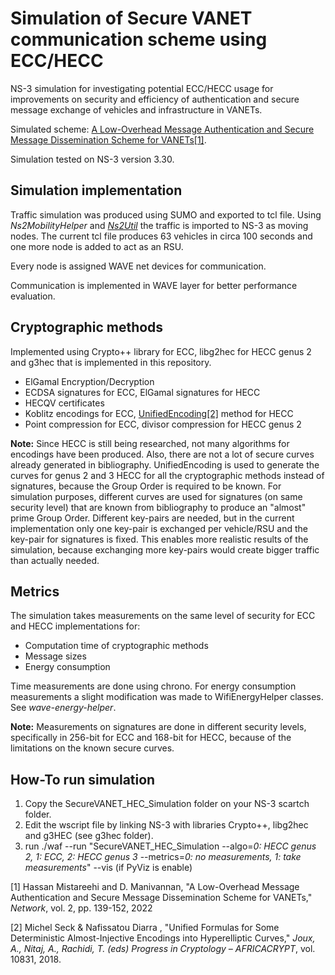 # Simulation of Secure VANET communication scheme using ECC/HECC

NS-3 simulation for investigating potential ECC/HECC usage for improvements on security and efficiency of authentication and secure message exchange of vehicles and infrastructure in VANETs.

Simulated scheme: [A Low-Overhead Message Authentication and Secure Message Dissemination Scheme for VANETs](https://www.mdpi.com/2673-8732/2/1/10)[[1]](#1).

Simulation tested on NS-3 version 3.30.

## Simulation implementation

Traffic simulation was produced using SUMO and exported to tcl file. Using *Ns2MobilityHelper* and [*Ns2Util*](https://github.com/addola/NS3-HelperScripts/tree/master) the traffic is imported to NS-3 as moving nodes. The current tcl file produces 63 vehicles in circa 100 seconds and one more node is added to act as an RSU.

Every node is assigned WAVE net devices for communication.

Communication is implemented in WAVE layer for better performance evaluation.

## Cryptographic methods

Implemented using Crypto++ library for ECC, libg2hec for HECC genus 2 and g3hec that is implemented in this repository.

* ElGamal Encryption/Decryption
* ECDSA signatures for ECC, ElGamal signatures for HECC
* HECQV certificates
* Koblitz encodings for ECC, [UnifiedEncoding](https://link.springer.com/chapter/10.1007/978-3-319-89339-6_11#citeas)[[2]](#2) method for HECC
* Point compression for ECC, divisor compression for HECC genus 2

**Note:** Since HECC is still being researched, not many algorithms for encodings have been produced. Also, there are not a lot of secure curves already generated in bibliography. UnifiedEncoding is used to generate the curves for genus 2 and 3 HECC for all the cryptographic methods instead of signatures, because the Group Order is required to be known. For simulation purposes, different curves are used for signatures (on same security level) that are known from bibliography to produce an "almost" prime Group Order. Different key-pairs are needed, but in the current implementation only one key-pair is exchanged per vehicle/RSU and the key-pair for signatures is fixed. This enables more realistic results of the simulation, because exchanging more key-pairs would create bigger traffic than actually needed.

## Metrics

The simulation takes measurements on the same level of security for ECC and HECC implementations for:

* Computation time of cryptographic methods
* Message sizes
* Energy consumption

Time measurements are done using chrono.
For energy consumption measurements a slight modification was made to WifiEnergyHelper classes. See *wave-energy-helper*.

**Note:** Measurements on signatures are done in different security levels, specifically in 256-bit for ECC and 168-bit for HECC, because of the limitations on the known secure curves.

## How-To run simulation

1. Copy the SecureVANET_HEC_Simulation folder on your NS-3 scartch folder.
2. Edit the wscript file by linking NS-3 with libraries Crypto++, libg2hec and g3HEC (see g3hec folder).
3. run ./waf --run "SecureVANET_HEC_Simulation --algo=*0: HECC genus 2, 1: ECC, 2: HECC genus 3* --metrics=*0: no measurements, 1: take measurements*" --vis (if PyViz is enable)

<a id="1">[1]</a>
Hassan Mistareehi and D. Manivannan, "A Low-Overhead Message
Authentication and Secure Message Dissemination Scheme for VANETs,"
*Network*, vol. 2, pp. 139-152, 2022

<a id="2">[2]</a>
Michel Seck & Nafissatou Diarra , "Unified Formulas for Some Deterministic
Almost-Injective Encodings into Hyperelliptic Curves," *Joux, A., Nitaj, A., Rachidi,
T. (eds) Progress in Cryptology – AFRICACRYPT*, vol. 10831, 2018.